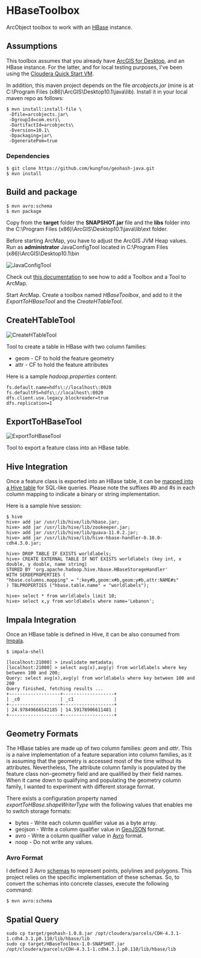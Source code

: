 # HBaseToolbox

ArcObject toolbox to work with an [HBase](http://hbase.apache.org) instance.

## Assumptions

This toolbox assumes that you already have [ArcGIS for Desktop](http://www.esri.com/software/arcgis/arcgis-for-desktop), and an HBase instance.
For the latter, and for local testing purposes, I've been using the [Cloudera Quick Start VM](http://www.cloudera.com/content/support/en/downloads/download-components/download-products.html?productID=F6mO278Rvo).

In addition, this maven project depends on the file *arcobjects.jar* (mine is at C:\Program Files (x86)\ArcGIS\Desktop10.1\java\lib).
Install it in your local maven repo as follows:

    $ mvn install:install-file \
     -Dfile=arcobjects.jar\
     -DgroupId=com.esri\
     -DartifactId=arcobjects\
     -Dversion=10.1\
     -Dpackaging=jar\
     -DgeneratePom=true

### Dependencies

    $ git clone https://github.com/kungfoo/geohash-java.git
    $ mvn install

## Build and package

    $ mvn avro:schema
    $ mvn package

Copy from the **target** folder the **SNAPSHOT.jar** file and the **libs** folder into the C:\Program Files (x86)\ArcGIS\Desktop10.1\java\lib\ext folder.

Before starting ArcMap, you have to adjust the ArcGIS JVM Heap values. Run as **administrator** JavaConfigTool located in C:\Program Files (x86)\ArcGIS\Desktop10.1\bin

![JavaConfigTool](https://dl.dropboxusercontent.com/u/2193160/JavaConfigTool.png)

Check out [this documentation](http://help.arcgis.com/en/arcgisdesktop/10.0/help/index.html#/A_quick_tour_of_managing_tools_and_toolboxes/003q00000001000000/) to see how to add a Toolbox and a Tool to ArcMap.

Start ArcMap. Create a toolbox named *HBaseToolbox*, and add to it the *ExportToHBaseTool* and the *CreateHTableTool*.

## CreateHTableTool

![CreateHTableTool](https://dl.dropboxusercontent.com/u/2193160/CreateHTableTool.png)

Tool to create a table in HBase with two column families:

* geom - CF to hold the feature geometry
* attr - CF to hold the feature attributes

Here is a sample _hadoop.properties_ content:

    fs.default.name=hdfs\://localhost\:8020
    fs.defaultFS=hdfs\://localhost\:8020
    dfs.client.use.legacy.blockreader=true
    dfs.replication=1

## ExportToHBaseTool

![ExportToHBaseTool](https://dl.dropboxusercontent.com/u/2193160/ExportToHBaseTool.png)

Tool to export a feature class into an HBase table.

## Hive Integration

Once a feature class is exported into an HBase table, it can be [mapped into a Hive table](https://cwiki.apache.org/confluence/display/Hive/HBaseIntegration) for SQL-like queries.
Please note the suffixes _#b_ and _#s_ in each column mapping to indicate a binary or string implementation.

Here is a sample hive session:

    $ hive
    hive> add jar /usr/lib/hive/lib/hbase.jar;
    hive> add jar /usr/lib/hive/lib/zookeeper.jar;
    hive> add jar /usr/lib/hive/lib/guava-11.0.2.jar;
    hive> add jar /usr/lib/hive/lib/hive-hbase-handler-0.10.0-cdh4.3.0.jar;

    hive> DROP TABLE IF EXISTS worldlabels;
    hive> CREATE EXTERNAL TABLE IF NOT EXISTS worldlabels (key int, x double, y double, name string)
    STORED BY 'org.apache.hadoop.hive.hbase.HBaseStorageHandler'
    WITH SERDEPROPERTIES (
    "hbase.columns.mapping" = ":key#b,geom:x#b,geom:y#b,attr:NAME#s"
    ) TBLPROPERTIES ("hbase.table.name" = "worldlabels");

    hive> select * from worldlabels limit 10;
    hive> select x,y from worldlabels where name='Lebanon';

## Impala Integration

Once an HBase table is defined in Hive, it can be also consumed from [Impala](http://www.cloudera.com/content/cloudera-content/cloudera-docs/Impala/latest/Installing-and-Using-Impala/ciiu_impala_hbase.html).

    $ impala-shell

    [localhost:21000] > invalidate metadata;
    [localhost:21000] > select avg(x),avg(y) from worldlabels where key between 100 and 200;
    Query: select avg(x),avg(y) from worldlabels where key between 100 and 200
    Query finished, fetching results ...
    +-------------------+-------------------+
    | _c0               | _c1               |
    +-------------------+-------------------+
    | 24.97849666542185 | 14.59178906611481 |
    +-------------------+-------------------+

## Geometry Formats

The HBase tables are made up of two column families: _geom_ and _attr_.
This is a naive implementation of a feature separation into column families, as it is assuming that the geometry is accessed most of the time without its attributes.
Nevertheless, The attribute column family is populated by the feature class non-geometry field and are qualified by their field names.
When it came down to qualifying and populating the geometry column family, I wanted to experiment with different storage format.

There exists a configuration property named _exportToHBase.shapeWriterType_ with the following values that enables me to switch storage formats:

* bytes - Write each column qualifier value as a byte array.
* geojson - Write a column qualifier value in [GeoJSON](http://www.geojson.org/geojson-spec.html) format.
* avro - Write a column qualifier value in [Avro](http://avro.apache.org/docs/current/) format.
* noop - Do not write any values.

### Avro Format

I defined 3 Avro [schemas](http://avro.apache.org/docs/current/spec.html) to represent points, polylines and polygons.
This project relies on the specific implementation of these schemas.
So, to convert the schemas into concrete classes, execute the following command:

    $ mvn avro:schema

## Spatial Query

    sudo cp target/geohash-1.0.8.jar /opt/cloudera/parcels/CDH-4.3.1-1.cdh4.3.1.p0.110/lib/hbase/lib
    sudo cp target/HBaseToolbox-1.0-SNAPSHOT.jar /opt/cloudera/parcels/CDH-4.3.1-1.cdh4.3.1.p0.110/lib/hbase/lib